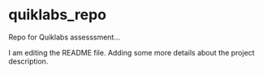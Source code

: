 # quiklabs_repo
Repo for Quiklabs assesssment...

I am editing the README file. Adding some more details about the project description.
